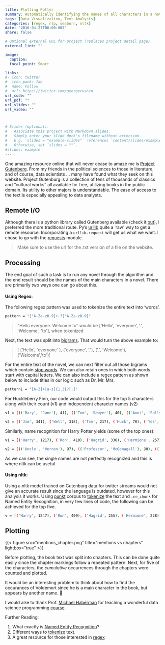 ```yaml
---
title: Plotting Potter
summary: Automatically identifying the names of all characters in a novel ... and visualizing character mentions
tags: [Data Visualization, Text Analysis]
categories: [regex, nlp, seaborn, nltk]
date: "2016-04-27T00:00:00Z"
share: false

# Optional external URL for project (replaces project detail page).
external_link: ""

image:
  caption: 
  focal_point: Smart

links:
#- icon: twitter
#  icon_pack: fab
#  name: Follow
#  url: https://twitter.com/georgecushen
url_code: ""
url_pdf: ""
url_slides: ""
url_video: ""



# Slides (optional).
#   Associate this project with Markdown slides.
#   Simply enter your slide deck's filename without extension.
#   E.g. `slides = "example-slides"` references `content/slides/example-slides.md`.
#   Otherwise, set `slides = ""`.
#slides: example
---
```


One amazing resource online that will never cease to amaze me is [Project Gutenberg](https://www.gutenberg.org/). From my friends in the political sciences to those in literature, and of course, data scientists … many have found what they seek on this website. Project Gutenburg is a collection of tens of thousands of classics and “cultural works” all available for free, utilizing books in the public domain. Its utility to other majors is understandable. The ease of access to the text is especially appealing to data analysts.

## Remote I/O

Although there is a python library called Gutenberg available (check it [out](https://pypi.org/project/Gutenberg/)), I preferred the more traditional route. Py’s [urllib](https://docs.python.org/3/library/urllib.html) quite a ‘raw’ way to get a remote resource. Incorporating a ```urllib.request``` will get us what we want. I chose to go with the [requests](https://stackoverflow.com/questions/18810777/how-do-i-read-a-response-from-python-requests) module.

> Make sure to use the url for the .txt version of a file on the website.

## Processing

The end goal of such a task is to run any novel through the algorithm and the end result should be the names of the main characters in a novel. There are primarily two ways one can go about this.

#### Using Regex:

The following regex pattern was used to tokenize the entire text into ‘words’.
```sh
pattern = "['A-Za-z0-9]+-?['A-Za-z0-9]"
```
>"Hello everyone. Welcome to” 
>would be 
>['Hello', 'everyone', '.', 'Welcome', 'to'],  when tokenized


Next, the text was split into [bigrams](). That would turn the above example to:
>[ ('Hello', 'everyone' ), ('everyone', '.'), ('.', 'Welcome'), ('Welcome','to')]

For the entire text of the novel, we can next filter out all those bigrams which contain [stop words](https://en.wikipedia.org/wiki/Stop_word). We can also retain ones in which both words start with capital letters. We can also include a regex pattern as shown below to include titles in our logic such as Dr. Mr. Mrs.

```sh
pattern1 = "[A-Z]+[a-z]{1,3}?[.]"
```

For Huckleberry Finn, our code would output this for the top 5 characters along with their count (v1) and independent character names (v2)

```sh
v1 = [(('Mary', 'Jane'), 41), (('Tom', 'Sawyer'), 40), (('Aunt', 'Sally'), 39), (('Miss', 'Watson'), 20), (('Miss', 'Mary'), 19)]

v2 = [('Jim', 341), ('Well', 318), ('Tom', 217), ('Huck', 70), ('Yes', 68)]
```

Similarly, name recognition for Harry Potter yields (some of the top ones):

```sh
v1 = [('Harry', 1217), ('Ron', 410), ('Hagrid', 336), ('Hermione', 257), ('Professor', 180)]

v2 = [(('Uncle', 'Vernon'), 97), (('Professor', 'McGonagall'), 90), (('Aunt', 'Petunia'), 51), (('Mr', 'Dursley'), 29), (('Harry', 'Potter'), 28)]
```

As we can see, the single names are not perfectly recognized and this is where nltk can be useful

#### Using nltk:

Using a nltk model trained on Gutenburg data for twitter streams would not give an accurate result since the language is outdated, however for this analysis it works. Using [punkt](https://www.nltk.org/_modules/nltk/tokenize/punkt.html) corpus to [tokenize](https://www.nltk.org/api/nltk.tokenize.html) the text and ```.ne_chunk``` for Named Entity Recognition, in very few lines of code, the following can be achieved for the top five.

```sh
v = [('Harry', 1247), ('Ron', 409), ('Hagrid', 255), ('Hermione', 228), ('Snape', 129)]
```

## Plotting

{{< figure src="mentions_chapter.png" title="mentions vs chapters" lightbox="true" >}}


Before plotting, the book text was split into chapters. This can be done quite easily since the chapter markings follow a repeated pattern. Next, for five of the characters, the *cumulative* occurrences through the chapters were counted and plotted. 

It would be an interesting problem to think about how to find the occurances of Voldemort since he is a main character in the book, but appears by another name. 🤔

I would aike to thank Prof. [Michael Haberman](https://ischool.illinois.edu/people/michael-haberman) for teaching a wonderful data science programming [course](https://uicourses.web.illinois.edu/info490mh/syllabus/).

Further Reading:

1.	What exactly is [Named Entity Recognition](https://towardsdatascience.com/named-entity-recognition-with-nltk-and-spacy-8c4a7d88e7da)?
2.	Different ways to [tokenize](https://towardsdatascience.com/benchmarking-python-nlp-tokenizers-3ac4735100c5) text.
3.	A great resource for those interested in [regex](https://nikic.github.io/2012/06/15/The-true-power-of-regular-expressions.html#:~:text=Regular%20expressions%20(at%20least%20PCRE)%20can%20match%20all%20context%2D,least%20some%20context%2Dsensitive%20languages.&text=As%20such%20you%20can%20solve%20any%20other%20NP%20problem%20using%20regular%20expressions.)

